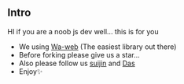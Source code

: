 ## Intro
HI if you are a noob js dev well... this is for you 
- We using [Wa-web](https://github.com/pedroslopez/whatsapp-web.js/blob/main/example.js) (The easiest library out there) 
- Before forking please give us a star...
- Also please follow us [suijin](https://github.com/Cyberkingcr7) and [Das](https://github.com/imherok)
- Enjoy✨
